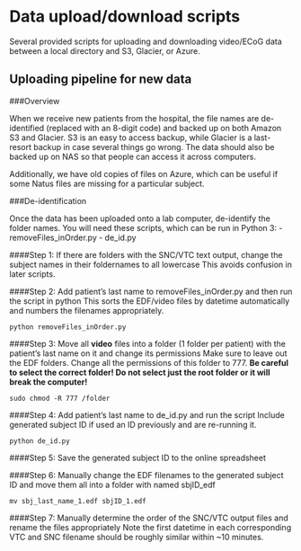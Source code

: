 # Data upload/download scripts

Several provided scripts for uploading and downloading video/ECoG data between a local directory and S3, Glacier, or Azure.

## Uploading pipeline for new data


###Overview

When we receive new patients from the hospital, the file names are de-identified (replaced with an 8-digit code) and backed up on both Amazon S3 and Glacier. S3 is an easy to access backup, while Glacier is a last-resort backup in case several things go wrong. The data should also be backed up on NAS so that people can access it across computers.

Additionally, we have old copies of files on Azure, which can be useful if some Natus files are missing for a particular subject.

###De-identification

Once the data has been uploaded onto a lab computer, de-identify the folder names. You will need these scripts, which can be run in Python 3:
    - removeFiles_inOrder.py
    - de_id.py

####Step 1: If there are folders with the SNC/VTC text output, change the subject names in their foldernames to all lowercase
This avoids confusion in later scripts.

####Step 2: Add patient’s last name to removeFiles_inOrder.py and then run the script in python 
This sorts the EDF/video files by datetime automatically and numbers the filenames appropriately.
```
python removeFiles_inOrder.py
```

####Step 3: Move all **video** files into a folder (1 folder per patient) with the patient’s last name on it and change its permissions
Make sure to leave out the EDF folders.
Change all the permissions of this folder to 777. **Be careful to select the correct folder! Do not select just the root folder or it will break the computer!**
```
sudo chmod -R 777 /folder
```

####Step 4: Add patient’s last name to de_id.py and run the script
Include generated subject ID if used an ID previously and are re-running it.
```
python de_id.py
```

####Step 5: Save the generated subject ID to the online spreadsheet

####Step 6: Manually change the EDF filenames to the generated subject ID and move them all into a folder with named sbjID_edf
```
mv sbj_last_name_1.edf sbjID_1.edf
```

####Step 7: Manually determine the order of the SNC/VTC output files and rename the files appropriately
Note the first datetime in each corresponding VTC and SNC filename should be roughly similar within ~10 minutes.

